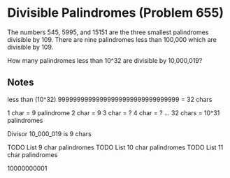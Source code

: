 # Divisible Palindromes (Problem 655)

The numbers 545, 5995, and 15151 are the three smallest palindromes divisible by 109. 
There are nine palindromes less than 100,000 which are divisible by 109.

How many palindromes less than 10^32 are divisible by 10,000,019?

## Notes

less than (10^32)
99999999999999999999999999999999 = 32 chars

1 char              = 9 palindrome
2 char              = 9
3 char              = ?
4 char              = ?
...
32 chars            = 10^31 palindromes


Divisor
10_000_019 is 9 chars 

TODO List 9 char palindromes
TODO List 10 char palindromes
TODO List 11 char palindromes


10000000001